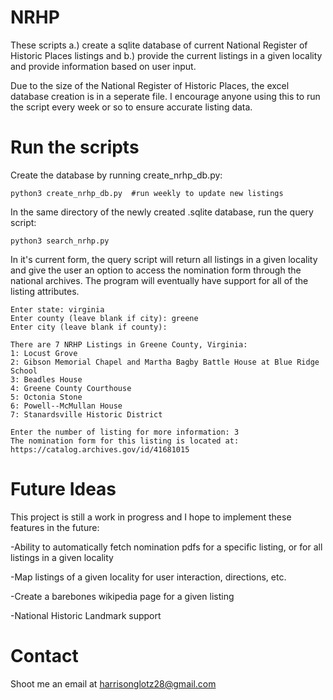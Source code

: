 # NRHP
These scripts a.) create a sqlite database of current National Register of Historic Places listings and b.) provide the current listings in a given locality and provide information based on user input. 

Due to the size of the National Register of Historic Places, the excel database creation is in a seperate file. I encourage anyone using this to run the script every week or so to ensure accurate listing data.

# Run the scripts

Create the database by running create_nrhp_db.py:
```
python3 create_nrhp_db.py  #run weekly to update new listings
```
In the same directory of the newly created .sqlite database, run the query script:
```
python3 search_nrhp.py
```
In it's current form, the query script will return all listings in a given locality and give the user an option to access the nomination form through the national archives. The program will eventually have support for all of the listing attributes.

```
Enter state: virginia
Enter county (leave blank if city): greene
Enter city (leave blank if county): 

There are 7 NRHP Listings in Greene County, Virginia: 
1: Locust Grove
2: Gibson Memorial Chapel and Martha Bagby Battle House at Blue Ridge School
3: Beadles House
4: Greene County Courthouse
5: Octonia Stone
6: Powell--McMullan House
7: Stanardsville Historic District

Enter the number of listing for more information: 3
The nomination form for this listing is located at: 
https://catalog.archives.gov/id/41681015
```

# Future Ideas
This project is still a work in progress and I hope to implement these features in the future:

-Ability to automatically fetch nomination pdfs for a specific listing, or for all listings in a given locality

-Map listings of a given locality for user interaction, directions, etc.

-Create a barebones wikipedia page for a given listing

-National Historic Landmark support

# Contact
Shoot me an email at harrisonglotz28@gmail.com

